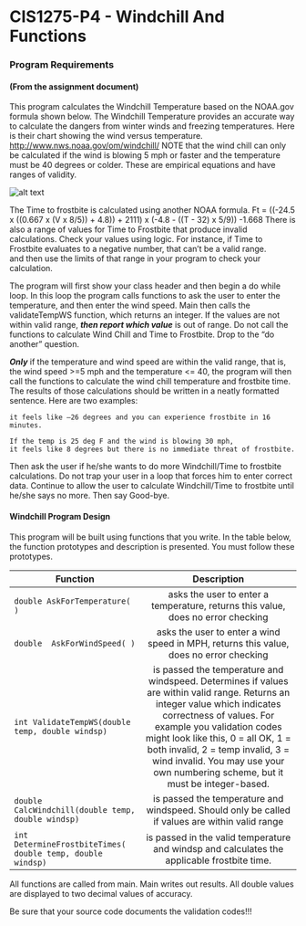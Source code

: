 # CIS1275-P4 - Windchill And Functions

### Program Requirements 
#### (From the assignment document)

This program calculates the Windchill Temperature based on the NOAA.gov formula shown below.  The Windchill Temperature provides an accurate way to calculate the dangers from winter winds and freezing temperatures. Here is their chart showing the wind versus temperature. <http://www.nws.noaa.gov/om/windchill/>
NOTE that the wind chill can only be calculated if the wind is blowing 5 mph or faster and the temperature must be 40 degrees or colder. These are empirical equations and have ranges of validity.

![alt text](https://s20.postimg.cc/9nvazoe7h/windchill.jpg "Windchill Chart")

The Time to frostbite is calculated using another NOAA formula. 
 Ft = ((-24.5 x ((0.667 x (V x 8/5)) + 4.8)) + 2111) x (-4.8 - ((T - 32) x 5/9)) -1.668
There is also a range of values for Time to Frostbite that produce invalid calculations.  Check your values using logic.  For instance, if Time to Frostbite evaluates to a negative number, that can’t be a valid range.  
and then use the limits of that range in your program to check your calculation.  

The program will first show your class header and then begin a do while loop. In this loop the program calls functions to ask the user to enter the temperature, and then enter the wind speed. Main then calls the validateTempWS function, which returns an integer.  If the values are not within valid range, **_then report which value_** is out of range.  Do not call the functions to calculate Wind Chill and Time to Frostbite.  Drop to the “do another” question.

**_Only_** if the temperature and wind speed are within the valid range, that is, the wind speed >=5 mph and the temperature <= 40, the program will then call the functions to calculate the wind chill temperature and frostbite time. The results of those calculations should be written in a neatly formatted sentence. Here are two examples: 


```If the temp is –5 deg F and the wind is blowing 15 mph, 
it feels like –26 degrees and you can experience frostbite in 16 minutes.

If the temp is 25 deg F and the wind is blowing 30 mph, 
it feels like 8 degrees but there is no immediate threat of frostbite.
```

Then ask the user if he/she wants to do more Windchill/Time to frostbite calculations. Do not trap your user in a loop that forces him to enter correct data.  Continue to allow the user to calculate Windchill/Time to frostbite until he/she says no more. Then say Good-bye.

#### Windchill Program Design
This program will be built using functions that you write. In the table below, the function prototypes and description is presented. You must follow these prototypes.

| Function        | Description           |
| ------------- |:-------------:|
| ```double AskForTemperature( )```    | asks the user to enter a temperature, returns this value, does no error checking  |
| ```double  AskForWindSpeed( )```      | asks the user to enter a wind speed in MPH, returns this value, does no error checking      |
| ```int ValidateTempWS(double temp, double windsp)``` | is passed the temperature and windspeed.  Determines if values are within valid range.  Returns an integer value which indicates correctness of values.  For example you validation codes might look like this, 0 = all OK, 1 = both invalid, 2 = temp invalid, 3 = wind invalid.  You may use your own numbering scheme, but it must be integer-based.       |
| ```double CalcWindchill(double temp, double windsp)```      | is passed the temperature and windspeed. Should only be called if values are within valid range      |
| ```int DetermineFrostbiteTimes( double temp, double windsp)```      | is passed in the valid temperature and windsp and calculates the applicable frostbite time.      |


All functions are called from main.  Main writes out results.  All double values are displayed to two decimal values of accuracy.

Be sure that your source code documents the validation codes!!!
